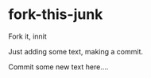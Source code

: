 # fork-this-junk
Fork it, innit

Just adding some text, making a commit.

Commit some new text here....